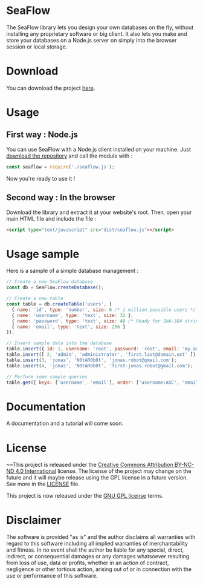 # SeaFlow

The SeaFlow library lets you design your own databases on the fly, without installing any proprietary software or big client.
It also lets you make and store your databases on a Node.js server on simply into the browser session or local storage.

# Download

You can download the project [here](https://github.com/ClementNerma/SeaFlow/archive/master.zip).

# Usage

## First way : Node.js

You can use SeaFlow with a Node.js client installed on your machine. Just [download the repository](https://github.com/ClementNerma/SeaFlow/archive/master.zip) and call the module with :

```JavaScript
const seaflow = require('./seaflow.js');
```

Now you're ready to use it !

## Second way : In the browser

Download the library and extract it at your website's root. Then, open your main HTML file and include the file :

```HTML
<script type="text/javascript" src="dist/seaflow.js"></script>
```

# Usage sample

Here is a sample of a simple database management :

```JavaScript
// Create a new SeaFlow database
const db = SeaFlow.createDatabase();

// Create a new table
const table = db.createTable('users', [
  { name: 'id', type: 'number', size: 6 /* 1 million possible users */ },
  { name: 'username', type: 'text', size: 32 },
  { name: 'password', type: 'text', size: 48 /* Ready for SHA-384 strings */ },
  { name: 'email', type: 'text', size: 256 }
]);

// Insert sample data into the database
table.insert({ id: 1, username: 'root', password: 'root', email: 'my.admin@server.root' });
table.insert([ 2, 'admin', 'administrator', 'first.last@domain.ext' ]);
table.insert(3, 'jonas', 'N0tAR0b0t', 'jonas.robot@gmail.com');
table.insert(4, 'jonas', 'N0tAR0b0t', 'first-jonas.robot@gmail.com');

// Perform some sample queries
table.get({ keys: ['username', 'email'], order: ['username:ASC', 'email:DESC'] }); // Display all users' name and email, sorted
```

# Documentation

A documentation and a tutorial will come soon.

# License

~~This project is released under the [Creative Commons Attribution BY-NC-ND 4.0 International](https://creativecommons.org/licenses/by-nc-nd/4.0/) license.
The license of the project may change on the future and it will maybe release using the GPL license in a future version.
See more in the [LICENSE](LICENSE.md) file.

This project is now released under the [GNU GPL license](LICENSE.md) terms.

# Disclaimer

The software is provided "as is" and the author disclaims all warranties
with regard to this software including all implied warranties of
merchantability and fitness. In no event shall the author be liable for
any special, direct, indirect, or consequential damages or any damages
whatsoever resulting from loss of use, data or profits, whether in an action
of contract, negligence or other tortious action, arising out of or in
connection with the use or performance of this software.
